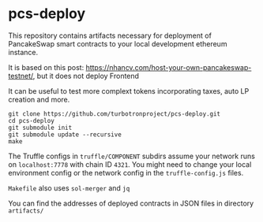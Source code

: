 # pcs-deploy

This repository contains artifacts necessary for deployment of PancakeSwap smart contracts to your local development ethereum instance.

It is based on this post: https://nhancv.com/host-your-own-pancakeswap-testnet/, but it does not deploy Frontend

It can be useful to test more complext tokens incorporating taxes, auto LP creation and more.

```
git clone https://github.com/turbotronproject/pcs-deploy.git
cd pcs-deploy
git submodule init
git submodule update --recursive
make
```

The Truffle configs in `truffle/COMPONENT` subdirs assume your network runs on `localhost:7778` with chain ID `4321`. You might need to change your local environment config or the network config in the `truffle-config.js` files.

`Makefile` also uses `sol-merger` and `jq`

You can find the addresses of deployed contracts in JSON files in directory `artifacts/`

